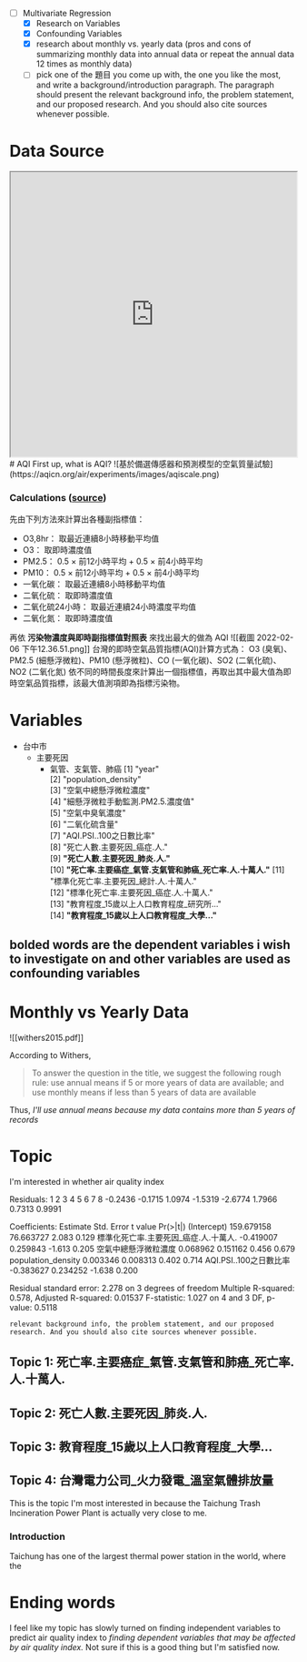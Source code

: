 - [ ] Multivariate Regression
	- [x] Research on Variables
	- [x] Confounding Variables
	- [x] research about monthly vs. yearly data (pros and cons of summarizing monthly data into annual data or repeat the annual data 12 times as monthly data)
	- [ ] pick one of the 題目 you come up with, the one you like the most, and write a background/introduction paragraph. The paragraph should present the relevant background info, the problem statement, and our proposed research. And you should also cite sources whenever possible.

# Data Source
<iframe src="https://govstat.taichung.gov.tw/DgbasWeb/statfile.aspx?mode=1&cateno=03#" height=500px width=100%></frame>

<iframe src="https://statdb.dgbas.gov.tw/pxweb/dialog/statfile9.asp" height=500px width=100%></iframe>
# AQI
First up, what is AQI?
![基於備選傳感器和預測模型的空氣質量試驗](https://aqicn.org/air/experiments/images/aqiscale.png)

### Calculations ([source](https://tw.piliapp.com/aqi/tw/))
先由下列方法來計算出各種副指標值：

-   O3,8hr： 取最近連續8小時移動平均值
-   O3： 取即時濃度值
-   PM2.5： 0.5 × 前12小時平均 + 0.5 × 前4小時平均
-   PM10： 0.5 × 前12小時平均 + 0.5 × 前4小時平均
-   一氧化碳： 取最近連續8小時移動平均值
-   二氧化硫： 取即時濃度值
-   二氧化硫24小時： 取最近連續24小時濃度平均值
-   二氧化氮： 取即時濃度值

再依 **污染物濃度與即時副指標值對照表** 來找出最大的做為 AQI
![[截圖 2022-02-06 下午12.36.51.png]]
台灣的即時空氣品質指標(AQI)計算方式為： O3 (臭氧)、PM2.5 (細懸浮微粒)、PM10 (懸浮微粒)、CO (一氧化碳)、SO2 (二氧化硫)、 NO2 (二氧化氮) 依不同的時間長度來計算出一個指標值，再取出其中最大值為即時空氣品質指標，該最大值測項即為指標污染物。


# Variables
- 台中市
	- 主要死因
		- 氣管、支氣管、肺癌
 [1] "year"                                               
 [2] "population_density"                                 
 [3] "空氣中總懸浮微粒濃度"                               
 [4] "細懸浮微粒手動監測.PM2.5.濃度值"                    
 [5] "空氣中臭氧濃度"                                     
 [6] "二氧化硫含量"                                       
 [7] "AQI.PSI..100之日數比率"                             
 [8] "死亡人數.主要死因_癌症.人."                         
 [9] **"死亡人數.主要死因_肺炎.人."**                         
[10] **"死亡率.主要癌症_氣管.支氣管和肺癌_死亡率.人.十萬人."**
[11] "標準化死亡率.主要死因_總計.人.十萬人."              
[12] "標準化死亡率.主要死因_癌症.人.十萬人."              
[13] "教育程度_15歲以上人口教育程度_研究所..."            
[14] **"教育程度_15歲以上人口教育程度_大學..."**

**bolded words** are the **dependent variables** i wish to investigate on
and other variables are used as confounding variables
- 
# Monthly vs Yearly Data
![[withers2015.pdf]]

According to Withers, 
>To answer the question in the title, we suggest the following rough rule: use annual means if 5 or more years of data are available; and use monthly means if less than 5 years of data are available

Thus, _I'll use annual means because my data contains more than 5 years of records_
# Topic
I'm interested in whether air quality index 

Residuals:
      1       2       3       4       5       6       7       8 
-0.2436 -0.1715  1.0974 -1.5319 -2.6774  1.7966  0.7313  0.9991 

Coefficients:
                                        Estimate Std. Error t value Pr(>|t|)
(Intercept)                           159.679158  76.663727   2.083    0.129
標準化死亡率.主要死因_癌症.人.十萬人.  -0.419007   0.259843  -1.613    0.205
空氣中總懸浮微粒濃度                    0.068962   0.151162   0.456    0.679
population_density                      0.003346   0.008313   0.402    0.714
AQI.PSI..100之日數比率                 -0.383627   0.234252  -1.638    0.200

Residual standard error: 2.278 on 3 degrees of freedom
Multiple R-squared:  0.578,	Adjusted R-squared:  0.01537 
F-statistic: 1.027 on 4 and 3 DF,  p-value: 0.5118

``` ad-note
relevant background info, the problem statement, and our proposed research. And you should also cite sources whenever possible.
```
## Topic 1:  **死亡率.主要癌症_氣管.支氣管和肺癌_死亡率.人.十萬人.**


## Topic 2:  **死亡人數.主要死因_肺炎.人.**   
## Topic 3: **教育程度_15歲以上人口教育程度_大學...**
## Topic 4: **台灣電力公司_火力發電_溫室氣體排放量**
This is the topic I'm most interested in because the Taichung Trash Incineration Power Plant is actually very close to me.

### Introduction
Taichung has one of the largest thermal power station in the world, where the
# Ending words
I feel like my topic has slowly turned on finding independent variables to predict air quality index to _finding dependent variables that may be affected by air quality index._ Not sure if this is a good thing but I'm satisfied now. 
